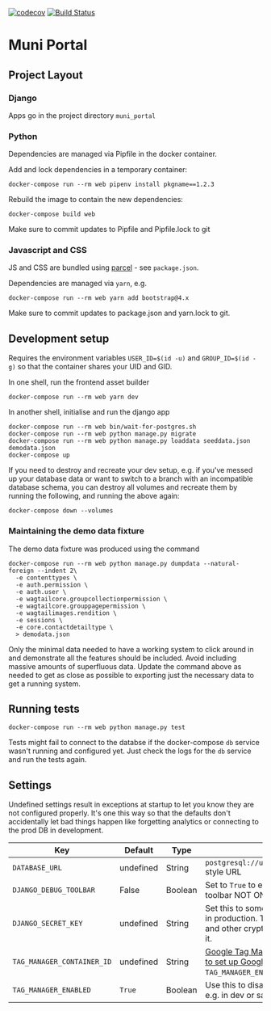 [![codecov](https://codecov.io/gh/OpenUpSA/muni_portal/branch/master/graph/badge.svg)](https://codecov.io/gh/OpenUpSA/muni-portal-backend/)
[![Build Status](https://travis-ci.org/OpenUpSA/muni_portal.png)](https://travis-ci.org/OpenUpSA/muni-portal-backend)


Muni Portal
===========


Project Layout
--------------


### Django

Apps go in the project directory `muni_portal`


### Python

Dependencies are managed via Pipfile in the docker container.

Add and lock dependencies in a temporary container:

    docker-compose run --rm web pipenv install pkgname==1.2.3

Rebuild the image to contain the new dependencies:

    docker-compose build web

Make sure to commit updates to Pipfile and Pipfile.lock to git


### Javascript and CSS

JS and CSS are bundled using [parcel](https://parceljs.org/) - see `package.json`.

Dependencies are managed via `yarn`, e.g.

    docker-compose run --rm web yarn add bootstrap@4.x

Make sure to commit updates to package.json and yarn.lock to git.


Development setup
-----------------

Requires the environment variables `USER_ID=$(id -u)` and `GROUP_ID=$(id -g)` so that the container shares your UID and GID.

In one shell, run the frontend asset builder

    docker-compose run --rm web yarn dev

In another shell, initialise and run the django app

    docker-compose run --rm web bin/wait-for-postgres.sh
    docker-compose run --rm web python manage.py migrate
    docker-compose run --rm web python manage.py loaddata seeddata.json demodata.json
    docker-compose up

If you need to destroy and recreate your dev setup, e.g. if you've messed up your
database data or want to switch to a branch with an incompatible database schema,
you can destroy all volumes and recreate them by running the following, and running
the above again:

    docker-compose down --volumes


### Maintaining the demo data fixture

The demo data fixture was produced using the command

    docker-compose run --rm web python manage.py dumpdata --natural-foreign --indent 2\
      -e contenttypes \
      -e auth.permission \
      -e auth.user \
      -e wagtailcore.groupcollectionpermission \
      -e wagtailcore.grouppagepermission \
      -e wagtailimages.rendition \
      -e sessions \
      -e core.contactdetailtype \
      > demodata.json

Only the minimal data needed to have a working system to click around in and
demonstrate all the features should be included. Avoid including massive amounts
of superfluous data. Update the command above as needed to get as close as possible
to exporting just the necessary data to get a running system.


Running tests
-------------

    docker-compose run --rm web python manage.py test

Tests might fail to connect to the databse if the docker-compose `db` service wasn't running and configured yet. Just check the logs for the `db` service and run the tests again.


Settings
--------

Undefined settings result in exceptions at startup to let you know they are not configured properly. It's one this way so that the defaults don't accidentally let bad things happen like forgetting analytics or connecting to the prod DB in development.


| Key | Default | Type | Description |
|-----|---------|------|-------------|
| `DATABASE_URL` | undefined | String | `postgresql://user:password@hostname/dbname` style URL |
| `DJANGO_DEBUG_TOOLBAR` | False | Boolean | Set to `True` to enable the Django Debug toolbar NOT ON A PUBLIC SERVER! |
| `DJANGO_SECRET_KEY` | undefined | String | Set this to something secret and unguessable in production. The security of your cookies and other crypto stuff in django depends on it. |
| `TAG_MANAGER_CONTAINER_ID` | undefined | String | [Google Tag Manager](tagmanager.google.com) Container ID. [Use this to set up Google Analytics.](https://support.google.com/tagmanager/answer/6107124?hl=en). Requried unless `TAG_MANAGER_ENABLED` is set to `False` |
| `TAG_MANAGER_ENABLED` | `True` | Boolean | Use this to disable the Tag Manager snippets, e.g. in dev or sandbox. |